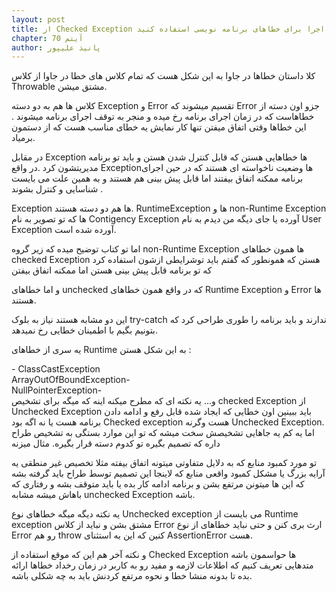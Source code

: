 ```yaml
---
layout: post
title: از Checked Exception ها برای شرایط قابل اصلاح و از خطاهای زمان اجرا برای خطاهای برنامه نویسی استفاده کنید
chapter: آیتم 70
author: پانیذ علیپور
---
```


کلا داستان خطاها در جاوا به این شکل هست که تمام کلاس های خطا در جاوا از کلاس Throwable مشتق میشن.

کلاس ها هم به دو دسته Exception و Error تقسیم میشوند که Error جزو اون دسته از خطاهاست که در زمان اجرای برنامه رخ میده و منجر به توقف اجرای برنامه میشوند . این خطاها وقتی اتفاق میفتن تنها کار نمایش یه خطای مناسب هست که از دستمون برمیاد.

در مقابل Exception ها خطاهایی هستن که قابل کنترل شدن هستن و باید تو برنامه مدیریتشون کرد .در واقع Exceptionها وضعیت ناخواسته ای هستند که در حین اجرای برنامه ممکنه اتفاق بیفتند اما قابل پیش بینی هم هستند و به همین علت می بایست شناسایی و کنترل بشوند .

Exception ها هم دو دسته هستند. RuntimeException ها و non-Runtime Exception ها که تو تصویر به نام Contigency Exception آورده یا جای دیگه من دیدم به نام User Exception آورده شده است.

اما تو کتاب توضیح میده که زیر گروه non-Runtime Exception ها همون خطاهای checked Exception هستن که همونطور که گفتم باید توشرایطی ازشون استفاده کرد که تو برنامه قابل پیش بینی هستن اما ممکنه اتفاق بیفتن

و اما خطاهای unchecked که در واقع همون خطاهای Runtime Exception و Error ها هستند.

این دو مشابه هستند نیاز به بلوک try-catch ندارند و باید برنامه را طوری طراحی کرد که بتونیم بگیم با اطمینان خطایی رخ نمیدهد.

یه سری از خطاهای Runtime به این شکل هستن :

<div dir="ltr" >
- ClassCastException
</div>
<div dir="rtl" align="left">
-ArrayOutOfBoundException
</div>
<div dir="rtl" align="left">
-NullPointerException
</div>
و...
یه نکته ای که مطرح میکنه اینه که میگه برای تشخیص checked Exception از Unchecked Exception باید ببینین اون خطایی که ایجاد شده قابل رفع و ادامه دادن برنامه هست یا نه اگه بود Checked exception هست وگرنه Unchecked Exception.
اما یه کم یه جاهایی تشخیصش سخت میشه که تو این موارد بستگی به تشخیص طراح داره که تصمیم بگیره تو کدوم دسته قرار بگیره.
مثال میزنه

تو مورد کمبود منابع که به دلایل متفاوتی میتونه اتفاق بیفته مثلا تخصیص غیر منطقی یه آرایه بزرگ یا مشکل کمبود واقعی منابع که لاینجا این تصمیم توسط طراح باید گرفته بشه که این ها میتونن مرتفع بشن و برنامه ادامه کار بده یا باید متوقف بشه و رفتاری که باهاش میشه مشابه unchecked Exception باشه.

یه نکته دیگه میگه خطاهای نوع Unchecked exception می بایست از Runtime exception مشتق بشن و نباید از کلاس Error ارث بری کنن و حتی نباید خطاهای از نوع Error رو هم throw کنین که این به استثنای  AssertionError هست.

و نکته آخر هم این که موقع استفاده از Checked Exception ها حواسمون باشه متدهایی تعریف کنیم که اطلاعات لازمه و مفید رو به کاربر در زمان رخداد خطاها ارائه بده تا بدونه منشا خطا و نحوه مرتفع کردنش باید به چه شکلی باشه.

